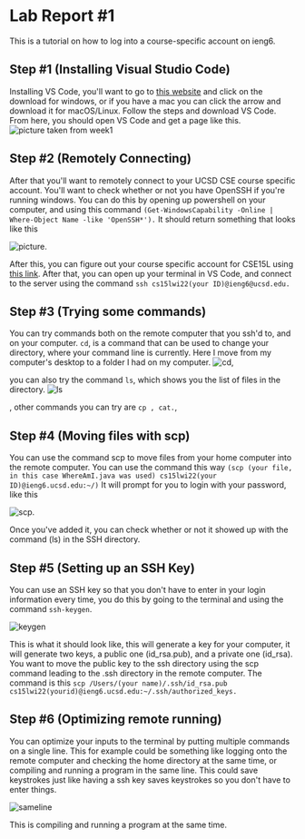 # Lab Report #1
 This is a tutorial on how to log into a course-specific account on ieng6.

## Step #1 (Installing Visual Studio Code)
Installing VS Code, you'll want to go to [this website](https://code.visualstudio.com/) and click on the download for windows, or if you have a mac you can click the arrow and download it for macOS/Linux. Follow the steps and download VS Code. From here, you should open VS Code and get a page like this.
![picture taken from week1](https://ucsd-cse15l-w22.github.io/images/vscode.png) 

## Step #2 (Remotely Connecting)
After that you'll want to remotely connect to your UCSD CSE course specific account. You'll want to check whether or not you have OpenSSH if you're running windows. You can do this by opening up powershell on your computer, and using this command ```(Get-WindowsCapability -Online | Where-Object Name -like 'OpenSSH*').``` It should return something that looks like this 

![picture](https://i.imgur.com/FAKathb.png). 

After this, you can figure out your course specific account for CSE15L using [this link](https://sdacs.ucsd.edu/~icc/index.php). After that, you can open up your terminal in VS Code, and connect to the server using the command ```ssh cs15lwi22(your ID)@ieng6@ucsd.edu.```

## Step #3 (Trying some commands)

You can try commands both on the remote computer that you ssh'd to, and on your computer. ```cd```, is a command that can be used to change your directory, where your command line is currently. Here I move from my computer's desktop to a folder I had on my computer. 
![cd](https://i.imgur.com/haKk1PM.png), 

you can also try the command ```ls```, which shows you the list of files in the directory. 
![ls](https://i.imgur.com/rUmdRyz.png)

, other commands you can try are ```cp , cat.```,

## Step #4 (Moving files with scp)

You can use the command scp to move files from your home computer into the remote computer. You can use the command this way ```(scp (your file, in this case WhereAmI.java was used) cs15lwi22(your ID)@ieng6.ucsd.edu:~/)``` It will prompt for you to login with your password, like this 

![scp](https://i.imgur.com/uBJ2Mzi.png). 

Once you've added it, you can check whether or not it showed up with the command (ls) in the SSH directory.

## Step #5 (Setting up an SSH Key)
You can use an SSH key so that you don't have to enter in your login information every time, you do this by going to the terminal and using the command ```ssh-keygen```.

![keygen](blob:https://imgur.com/efea3efc-75f3-4896-a43f-60ddd47152b4) 

This is what it should look like, this will generate a key for your computer, it will generate two keys, a public one (id_rsa.pub), and a private one (id_rsa). You want to move the public key to the ssh directory using the scp command leading to the .ssh directory in the remote computer. The command is this ```scp /Users/(your name)/.ssh/id_rsa.pub cs15lwi22(yourid)@ieng6.ucsd.edu:~/.ssh/authorized_keys.```

## Step #6 (Optimizing remote running)
You can optimize your inputs to the terminal by putting multiple commands on a single line. This for example could be something like logging onto the remote computer and checking the home directory at the same time, or compiling and running a program in the same line. This could save keystrokes just like having a ssh key saves keystrokes so you don't have to enter things. 

![sameline](blob:https://imgur.com/4718ff1d-de73-44c4-bb4a-8055de74e198) 

This is compiling and running a program at the same time.
